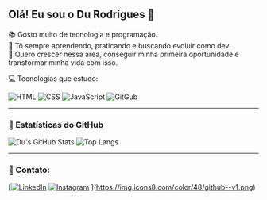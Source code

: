 ## Olá! Eu sou o Du Rodrigues 🔰

📚 Gosto muito de tecnologia e programação.  
🚀 Tô sempre aprendendo, praticando e buscando evoluir como dev.  
🎯 Quero crescer nessa área, conseguir minha primeira oportunidade e transformar minha vida com isso.

💻 Tecnologias que estudo:  

![HTML](https://img.icons8.com/color/48/html-5--v1.png)
![CSS](https://img.icons8.com/color/48/css3.png)
![JavaScript](https://img.icons8.com/color/48/javascript--v1.png)
![GitGub](https://img.icons8.com/color/48/github--v1.png)


---

### 🧠 Estatísticas do GitHub


![Du's GitHub Stats](https://github-readme-stats.vercel.app/api?username=DuRodrigues77&show_icons=true&theme=tokyonight)  ![Top Langs](https://github-readme-stats.vercel.app/api/top-langs/?username=DuRodrigues77&layout=compact&theme=tokyonight)




---

### 📲 Contato:

[[![LinkedIn](https://img.icons8.com/color/48/linkedin.png)](https://www.linkedin.com/in/durodriguesdev77/)
[![Instagram](https://img.icons8.com/fluency/48/instagram-new.png)](https://www.instagram.com/du.rodrigues7?igsh=eWV1ODZkOGl6dnh6&utm_source=qr)
](https://img.icons8.com/color/48/github--v1.png)
